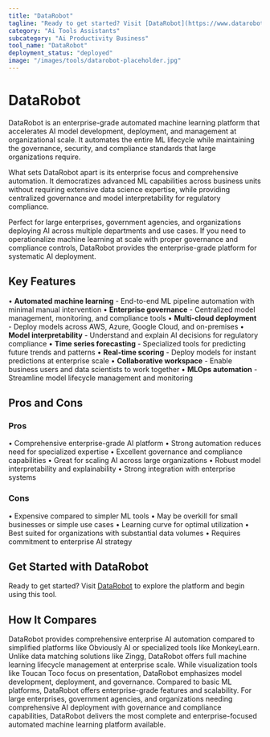 ```yaml
---
title: "DataRobot"
tagline: "Ready to get started? Visit [DataRobot](https://www.datarobot.com) to explore the platform and begin using this tool...."
category: "Ai Tools Assistants"
subcategory: "Ai Productivity Business"
tool_name: "DataRobot"
deployment_status: "deployed"
image: "/images/tools/datarobot-placeholder.jpg"
---
```


# DataRobot

DataRobot is an enterprise-grade automated machine learning platform that accelerates AI model development, deployment, and management at organizational scale. It automates the entire ML lifecycle while maintaining the governance, security, and compliance standards that large organizations require.

What sets DataRobot apart is its enterprise focus and comprehensive automation. It democratizes advanced ML capabilities across business units without requiring extensive data science expertise, while providing centralized governance and model interpretability for regulatory compliance.

Perfect for large enterprises, government agencies, and organizations deploying AI across multiple departments and use cases. If you need to operationalize machine learning at scale with proper governance and compliance controls, DataRobot provides the enterprise-grade platform for systematic AI deployment.

## Key Features

• **Automated machine learning** - End-to-end ML pipeline automation with minimal manual intervention
• **Enterprise governance** - Centralized model management, monitoring, and compliance tools
• **Multi-cloud deployment** - Deploy models across AWS, Azure, Google Cloud, and on-premises
• **Model interpretability** - Understand and explain AI decisions for regulatory compliance
• **Time series forecasting** - Specialized tools for predicting future trends and patterns
• **Real-time scoring** - Deploy models for instant predictions at enterprise scale
• **Collaborative workspace** - Enable business users and data scientists to work together
• **MLOps automation** - Streamline model lifecycle management and monitoring

## Pros and Cons

### Pros
• Comprehensive enterprise-grade AI platform
• Strong automation reduces need for specialized expertise
• Excellent governance and compliance capabilities
• Great for scaling AI across large organizations
• Robust model interpretability and explainability
• Strong integration with enterprise systems

### Cons
• Expensive compared to simpler ML tools
• May be overkill for small businesses or simple use cases
• Learning curve for optimal utilization
• Best suited for organizations with substantial data volumes
• Requires commitment to enterprise AI strategy

## Get Started with DataRobot

Ready to get started? Visit [DataRobot](https://www.datarobot.com) to explore the platform and begin using this tool.

## How It Compares

DataRobot provides comprehensive enterprise AI automation compared to simplified platforms like Obviously AI or specialized tools like MonkeyLearn. Unlike data matching solutions like Zingg, DataRobot offers full machine learning lifecycle management at enterprise scale. While visualization tools like Toucan Toco focus on presentation, DataRobot emphasizes model development, deployment, and governance. Compared to basic ML platforms, DataRobot offers enterprise-grade features and scalability. For large enterprises, government agencies, and organizations needing comprehensive AI deployment with governance and compliance capabilities, DataRobot delivers the most complete and enterprise-focused automated machine learning platform available.